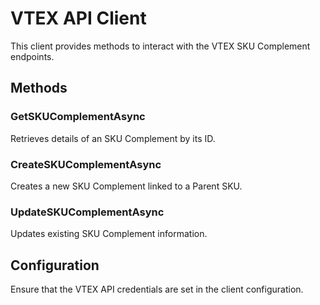 # VTEX API Client

This client provides methods to interact with the VTEX SKU Complement endpoints.

## Methods

### GetSKUComplementAsync

Retrieves details of an SKU Complement by its ID.

### CreateSKUComplementAsync

Creates a new SKU Complement linked to a Parent SKU.

### UpdateSKUComplementAsync

Updates existing SKU Complement information.

## Configuration

Ensure that the VTEX API credentials are set in the client configuration.
